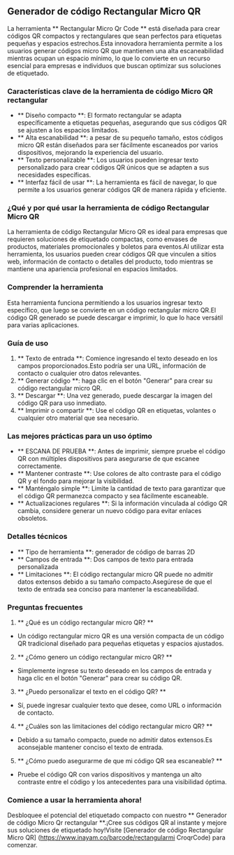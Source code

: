 ## Generador de código Rectangular Micro QR

La herramienta ** Rectangular Micro Qr Code ** está diseñada para crear códigos QR compactos y rectangulares que sean perfectos para etiquetas pequeñas y espacios estrechos.Esta innovadora herramienta permite a los usuarios generar códigos micro QR que mantienen una alta escaneabilidad mientras ocupan un espacio mínimo, lo que lo convierte en un recurso esencial para empresas e individuos que buscan optimizar sus soluciones de etiquetado.

### Características clave de la herramienta de código Micro QR rectangular

- ** Diseño compacto **: El formato rectangular se adapta específicamente a etiquetas pequeñas, asegurando que sus códigos QR se ajusten a los espacios limitados.
- ** Alta escanabilidad **: a pesar de su pequeño tamaño, estos códigos micro QR están diseñados para ser fácilmente escaneados por varios dispositivos, mejorando la experiencia del usuario.
- ** Texto personalizable **: Los usuarios pueden ingresar texto personalizado para crear códigos QR únicos que se adapten a sus necesidades específicas.
- ** Interfaz fácil de usar **: La herramienta es fácil de navegar, lo que permite a los usuarios generar códigos QR de manera rápida y eficiente.

### ¿Qué y por qué usar la herramienta de código Rectangular Micro QR

La herramienta de código Rectangular Micro QR es ideal para empresas que requieren soluciones de etiquetado compactas, como envases de productos, materiales promocionales y boletos para eventos.Al utilizar esta herramienta, los usuarios pueden crear códigos QR que vinculen a sitios web, información de contacto o detalles del producto, todo mientras se mantiene una apariencia profesional en espacios limitados.

### Comprender la herramienta

Esta herramienta funciona permitiendo a los usuarios ingresar texto específico, que luego se convierte en un código rectangular micro QR.El código QR generado se puede descargar e imprimir, lo que lo hace versátil para varias aplicaciones.

### Guía de uso

1. ** Texto de entrada **: Comience ingresando el texto deseado en los campos proporcionados.Esto podría ser una URL, información de contacto o cualquier otro datos relevantes.
2. ** Generar código **: haga clic en el botón "Generar" para crear su código rectangular micro QR.
3. ** Descargar **: Una vez generado, puede descargar la imagen del código QR para uso inmediato.
4. ** Imprimir o compartir **: Use el código QR en etiquetas, volantes o cualquier otro material que sea necesario.

### Las mejores prácticas para un uso óptimo

- ** ESCANA DE PRUEBA **: Antes de imprimir, siempre pruebe el código QR con múltiples dispositivos para asegurarse de que escanee correctamente.
- ** Mantener contraste **: Use colores de alto contraste para el código QR y el fondo para mejorar la visibilidad.
- ** Manténgalo simple **: Limite la cantidad de texto para garantizar que el código QR permanezca compacto y sea fácilmente escaneable.
- ** Actualizaciones regulares **: Si la información vinculada al código QR cambia, considere generar un nuevo código para evitar enlaces obsoletos.

### Detalles técnicos

- ** Tipo de herramienta **: generador de código de barras 2D
- ** Campos de entrada **: Dos campos de texto para entrada personalizada
- ** Limitaciones **: El código rectangular micro QR puede no admitir datos extensos debido a su tamaño compacto.Asegúrese de que el texto de entrada sea conciso para mantener la escaneabilidad.

### Preguntas frecuentes

1. ** ¿Qué es un código rectangular micro QR? **
- Un código rectangular micro QR es una versión compacta de un código QR tradicional diseñado para pequeñas etiquetas y espacios ajustados.

2. ** ¿Cómo genero un código rectangular micro QR? **
- Simplemente ingrese su texto deseado en los campos de entrada y haga clic en el botón "Generar" para crear su código QR.

3. ** ¿Puedo personalizar el texto en el código QR? **
- Sí, puede ingresar cualquier texto que desee, como URL o información de contacto.

4. ** ¿Cuáles son las limitaciones del código rectangular micro QR? **
- Debido a su tamaño compacto, puede no admitir datos extensos.Es aconsejable mantener conciso el texto de entrada.

5. ** ¿Cómo puedo asegurarme de que mi código QR sea escaneable? **
- Pruebe el código QR con varios dispositivos y mantenga un alto contraste entre el código y los antecedentes para una visibilidad óptima.

### Comience a usar la herramienta ahora!

Desbloquee el potencial del etiquetado compacto con nuestro ** Generador de código Micro Qr rectangular **.¡Cree sus códigos QR al instante y mejore sus soluciones de etiquetado hoy!Visite [Generador de código Rectangular Micro QR] (https://www.inayam.co/barcode/rectangularmi CroqrCode) para comenzar.